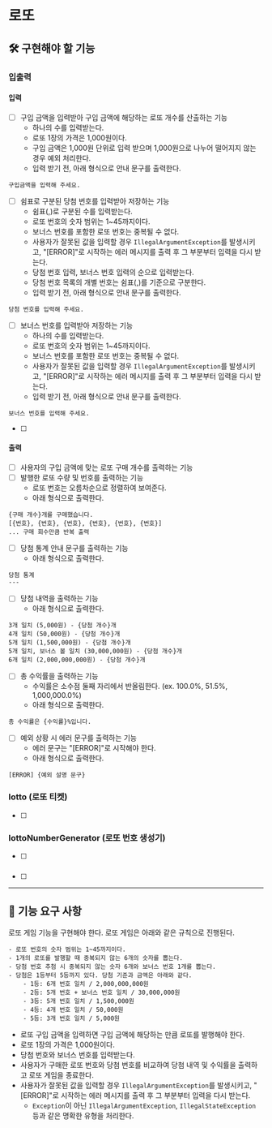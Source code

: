 # 로또

## 🛠 구현해야 할 기능

### 입출력

#### 입력

- [ ] 구입 금액을 입력받아 구입 금액에 해당하는 로또 개수를 산출하는 기능
  - 하나의 수를 입력받는다.
  - 로또 1장의 가격은 1,000원이다.
  - 구입 금액은 1,000원 단위로 입력 받으며 1,000원으로 나누어 떨어지지 않는 경우 예외 처리한다.
  - 입력 받기 전, 아래 형식으로 안내 문구를 출력한다.
```
구입금액을 입력해 주세요.
```
- [ ] 쉼표로 구분된 당첨 번호를 입력받아 저장하는 기능
  - 쉼표(,)로 구분된 수를 입력받는다.
  - 로또 번호의 숫자 범위는 1~45까지이다.
  - 보너스 번호를 포함한 로또 번호는 중복될 수 없다.
  - 사용자가 잘못된 값을 입력할 경우 `IllegalArgumentException`를 발생시키고, "[ERROR]"로 시작하는 에러 메시지를 출력 후 그 부분부터 입력을 다시 받는다.
  - 당첨 번호 입력, 보너스 번호 입력의 순으로 입력받는다.
  - 당첨 번호 목록의 개별 번호는 쉼표(,)를 기준으로 구분한다.
  - 입력 받기 전, 아래 형식으로 안내 문구를 출력한다.
```
당첨 번호를 입력해 주세요.
```
- [ ] 보너스 번호를 입력받아 저장하는 기능
  - 하나의 수를 입력받는다.
  - 로또 번호의 숫자 범위는 1~45까지이다.
  - 보너스 번호를 포함한 로또 번호는 중복될 수 없다.
  - 사용자가 잘못된 값을 입력할 경우 `IllegalArgumentException`를 발생시키고, "[ERROR]"로 시작하는 에러 메시지를 출력 후 그 부분부터 입력을 다시 받는다.
  - 입력 받기 전, 아래 형식으로 안내 문구를 출력한다.
```
보너스 번호를 입력해 주세요.
```
- [ ] 

#### 출력

- [ ] 사용자의 구입 금액에 맞는 로또 구매 개수를 출력하는 기능
- [ ] 발행한 로또 수량 및 번호를 출력하는 기능
  - 로또 번호는 오름차순으로 정렬하여 보여준다.
  - 아래 형식으로 출력한다.
```
{구매 개수}개를 구매했습니다.
[{번호}, {번호}, {번호}, {번호}, {번호}, {번호}] 
... 구매 회수만큼 반복 출력
```
- [ ] 당첨 통계 안내 문구를 출력하는 기능
  - 아래 형식으로 출력한다.
```
당첨 통계
---
```
- [ ] 당첨 내역을 출력하는 기능
  - 아래 형식으로 출력한다.
```
3개 일치 (5,000원) - {당첨 개수}개
4개 일치 (50,000원) - {당첨 개수}개
5개 일치 (1,500,000원) - {당첨 개수}개
5개 일치, 보너스 볼 일치 (30,000,000원) - {당첨 개수}개
6개 일치 (2,000,000,000원) - {당첨 개수}개
```
- [ ] 총 수익률을 출력하는 기능
  - 수익률은 소수점 둘째 자리에서 반올림한다. (ex. 100.0%, 51.5%, 1,000,000.0%)
  - 아래 형식으로 출력한다.
```
총 수익률은 {수익률}%입니다.
```
- [ ] 예외 상황 시 에러 문구를 출력하는 기능
  - 에러 문구는 "[ERROR]"로 시작해야 한다.
  - 아래 형식으로 출력한다.
```
[ERROR] {예외 설명 문구}
```

### lotto (로또 티켓)
- [ ] 


### lottoNumberGenerator (로또 번호 생성기)
- [ ] 

### 
- [ ] 

---  


## 🚀 기능 요구 사항

로또 게임 기능을 구현해야 한다. 로또 게임은 아래와 같은 규칙으로 진행된다.

```  
- 로또 번호의 숫자 범위는 1~45까지이다.  
- 1개의 로또를 발행할 때 중복되지 않는 6개의 숫자를 뽑는다.  
- 당첨 번호 추첨 시 중복되지 않는 숫자 6개와 보너스 번호 1개를 뽑는다.  
- 당첨은 1등부터 5등까지 있다. 당첨 기준과 금액은 아래와 같다.  
    - 1등: 6개 번호 일치 / 2,000,000,000원  
    - 2등: 5개 번호 + 보너스 번호 일치 / 30,000,000원  
    - 3등: 5개 번호 일치 / 1,500,000원  
    - 4등: 4개 번호 일치 / 50,000원  
    - 5등: 3개 번호 일치 / 5,000원  
```  

- 로또 구입 금액을 입력하면 구입 금액에 해당하는 만큼 로또를 발행해야 한다.
- 로또 1장의 가격은 1,000원이다.
- 당첨 번호와 보너스 번호를 입력받는다.
- 사용자가 구매한 로또 번호와 당첨 번호를 비교하여 당첨 내역 및 수익률을 출력하고 로또 게임을 종료한다.
- 사용자가 잘못된 값을 입력할 경우 `IllegalArgumentException`를 발생시키고, "[ERROR]"로 시작하는 에러 메시지를 출력 후 그 부분부터 입력을 다시 받는다.
  - `Exception`이 아닌 `IllegalArgumentException`, `IllegalStateException` 등과 같은 명확한 유형을 처리한다.